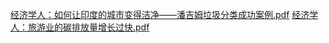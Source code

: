 [经济学人：如何让印度的城市变得洁净——潘吉姆垃圾分类成功案例.pdf](https://github.com/user-attachments/files/18257640/default.pdf)
[经济学人：旅游业的碳排放量增长过快.pdf](https://github.com/user-attachments/files/18285970/default.pdf)
